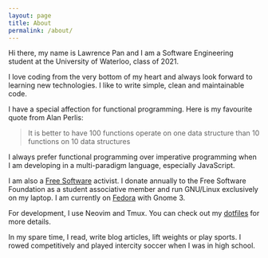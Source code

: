 ```yaml
---
layout: page
title: About
permalink: /about/
---
```


Hi there, my name is Lawrence Pan and I am a Software Engineering student at the
University of Waterloo, class of 2021.

I love coding from the very bottom of my heart and always look forward to
learning new technologies. I like to write simple, clean and maintainable code.

I have a special affection for functional programming. Here is my favourite
quote from Alan Perlis: 

> It is better to have 100 functions operate on one data structure than 10
> functions on 10 data structures

I always prefer functional programming over imperative programming when I am
developing in a multi-paradigm language, especially JavaScript.

I am also a [Free Software](http://www.fsf.org/) activist. I donate annually to
the Free Software Foundation as a student associative member and run GNU/Linux
exclusively on my laptop. I am currently on [Fedora](https://getfedora.org/) with
Gnome 3.

For development, I use Neovim and Tmux. You can check out my
[dotfiles](https://github.com/lpan/dotfiles) for more details.

In my spare time, I read, write blog articles, lift weights or play sports. I
rowed competitively and played intercity soccer when I was in high school.
